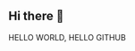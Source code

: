 ## Hi there 👋

<!--
**trannghiach/trannghiach** is a ✨ _special_ ✨ repository because its `README.md` (this file) appears on your GitHub profile.

Here are some ideas to get you started:
--> HELLO WORLD, HELLO GITHUB
<!--
**![d4ffe9412855850bdc44](https://github.com/trannghiach/trannghiach/assets/170714734/ff5b3874-641f-49ee-bfc4-6afe1226eada)
-->






